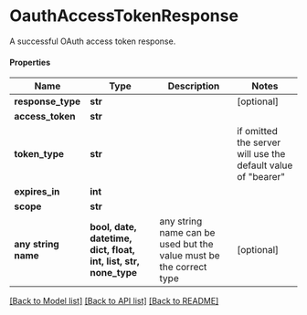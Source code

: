 # OauthAccessTokenResponse

A successful OAuth access token response.

#### Properties
Name | Type | Description | Notes
------------ | ------------- | ------------- | -------------
**response_type** | **str** |  | [optional] 
**access_token** | **str** |  | 
**token_type** | **str** |  |  if omitted the server will use the default value of "bearer"
**expires_in** | **int** |  | 
**scope** | **str** |  | 
**any string name** | **bool, date, datetime, dict, float, int, list, str, none_type** | any string name can be used but the value must be the correct type | [optional]

[[Back to Model list]](../README.md#documentation-for-models) [[Back to API list]](../README.md#documentation-for-api-endpoints) [[Back to README]](../README.md)

